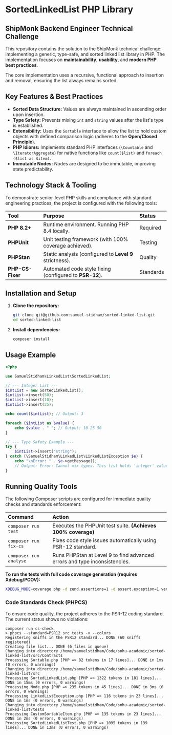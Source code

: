 # SortedLinkedList PHP Library

## ShipMonk Backend Engineer Technical Challenge

This repository contains the solution to the ShipMonk technical challenge: implementing a generic, type-safe, and sorted linked list library in PHP. The implementation focuses on **maintainability**, **usability**, and **modern PHP best practices**.

The core implementation uses a recursive, functional approach to insertion and removal, ensuring the list always remains sorted.

## Key Features & Best Practices

- **Sorted Data Structure:** Values are always maintained in ascending order upon insertion.
- **Type Safety:** Prevents mixing `int` and `string` values after the list's type is established.
- **Extensibility:** Uses the `Sortable` interface to allow the list to hold custom objects with defined comparison logic (adheres to the **Open/Closed Principle**).
- **PHP Idioms:** Implements standard PHP interfaces (`\Countable` and `\IteratorAggregate`) for native functions like `count($list)` and `foreach ($list as $item)`.
- **Immutable Nodes:** Nodes are designed to be immutable, improving state predictability.

## Technology Stack & Tooling

To demonstrate senior-level PHP skills and compliance with standard engineering practices, the project is configured with the following tools:

| Tool             | Purpose                                                 | Status    |
| :--------------- | :------------------------------------------------------ | :-------- |
| **PHP 8.2+**     | Runtime environment. Running PHP 8.4 locally.           | Required  |
| **PHPUnit**      | Unit testing framework (with 100% coverage achieved).   | Testing   |
| **PHPStan**      | Static analysis (configured to **Level 9** strictness). | Quality   |
| **PHP-CS-Fixer** | Automated code style fixing (configured to **PSR-12**). | Standards |

## Installation and Setup

1.  **Clone the repository:**

    ```bash
    git clone git@github.com:samuel-stidham/sorted-linked-list.git
    cd sorted-linked-list
    ```

2.  **Install dependencies:**
    ```bash
    composer install
    ```

## Usage Example

```php
<?php

use SamuelStidham\LinkedList\SortedLinkedList;

// --- Integer List ---
$intList = new SortedLinkedList();
$intList->insert(50);
$intList->insert(10);
$intList->insert(25);

echo count($intList); // Output: 3

foreach ($intList as $value) {
    echo $value . " "; // Output: 10 25 50
}

// --- Type Safety Example ---
try {
    $intList->insert("string");
} catch (\SamuelStidham\LinkedList\LinkedListException $e) {
    echo "\nError: " . $e->getMessage();
    // Output: Error: Cannot mix types. This list holds 'integer' values, but 'string' was provided.
}
```

## Running Quality Tools

The following Composer scripts are configured for immediate quality checks and standards enforcement:

| Command                | Action                                                                    |
| :--------------------- | :------------------------------------------------------------------------ |
| `composer run test`    | Executes the PHPUnit test suite. **(Achieves 100% coverage)**             |
| `composer run fix-cs`  | Fixes code style issues automatically using PSR-12 standard.              |
| `composer run analyse` | Runs PHPStan at Level 9 to find advanced errors and type inconsistencies. |

**To run the tests with full code coverage generation (requires Xdebug/PCOV):**

```bash
XDEBUG_MODE=coverage php -d zend.assertions=1 -d assert.exception=1 vendor/bin/phpunit --coverage-html reports/coverage
```

### Code Standards Check (PHPCS)

To ensure code quality, the project adheres to the PSR-12 coding standard. The current status shows no violations:

```text
composer run cs-check
> phpcs --standard=PSR12 src tests -v --colors
Registering sniffs in the PSR12 standard... DONE (60 sniffs registered)
Creating file list... DONE (6 files in queue)
Changing into directory /home/samuelstidham/Code/snhu-academic/sorted-linked-list/src/Contracts
Processing Sortable.php [PHP => 82 tokens in 17 lines]... DONE in 1ms (0 errors, 0 warnings)
Changing into directory /home/samuelstidham/Code/snhu-academic/sorted-linked-list/src
Processing SortedLinkedList.php [PHP => 1322 tokens in 181 lines]... DONE in 15ms (0 errors, 0 warnings)
Processing Node.php [PHP => 235 tokens in 45 lines]... DONE in 3ms (0 errors, 0 warnings)
Processing LinkedListException.php [PHP => 116 tokens in 23 lines]... DONE in 1ms (0 errors, 0 warnings)
Changing into directory /home/samuelstidham/Code/snhu-academic/sorted-linked-list/tests
Processing CustomSortableItem.php [PHP => 135 tokens in 23 lines]... DONE in 2ms (0 errors, 0 warnings)
Processing SortedLinkedListTest.php [PHP => 1095 tokens in 139 lines]... DONE in 13ms (0 errors, 0 warnings)
```
